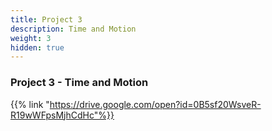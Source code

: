```yaml
---
title: Project 3
description: Time and Motion
weight: 3
hidden: true
---
```


### Project 3 - Time and Motion

{{% link "https://drive.google.com/open?id=0B5sf20WsveR-R19wWFpsMjhCdHc"%}}
